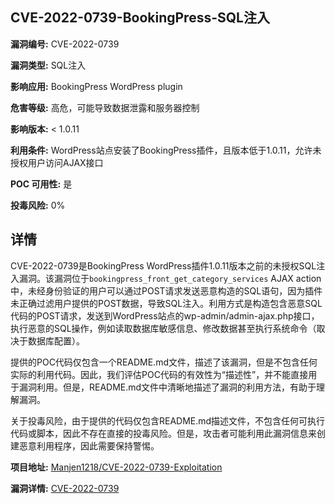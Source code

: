 ## CVE-2022-0739-BookingPress-SQL注入

**漏洞编号:** CVE-2022-0739

**漏洞类型:** SQL注入

**影响应用:** BookingPress WordPress plugin

**危害等级:** 高危，可能导致数据泄露和服务器控制

**影响版本:** < 1.0.11

**利用条件:** WordPress站点安装了BookingPress插件，且版本低于1.0.11，允许未授权用户访问AJAX接口

**POC 可用性:** 是

**投毒风险:** 0%

## 详情

CVE-2022-0739是BookingPress WordPress插件1.0.11版本之前的未授权SQL注入漏洞。该漏洞位于`bookingpress_front_get_category_services` AJAX action中，未经身份验证的用户可以通过POST请求发送恶意构造的SQL语句，因为插件未正确过滤用户提供的POST数据，导致SQL注入。利用方式是构造包含恶意SQL代码的POST请求，发送到WordPress站点的wp-admin/admin-ajax.php接口，执行恶意的SQL操作，例如读取数据库敏感信息、修改数据甚至执行系统命令（取决于数据库配置）。

提供的POC代码仅包含一个README.md文件，描述了该漏洞，但是不包含任何实际的利用代码。因此，我们评估POC代码的有效性为“描述性”，并不能直接用于漏洞利用。但是，README.md文件中清晰地描述了漏洞的利用方法，有助于理解漏洞。

关于投毒风险，由于提供的代码仅包含README.md描述文件，不包含任何可执行代码或脚本，因此不存在直接的投毒风险。但是，攻击者可能利用此漏洞信息来创建恶意利用程序，因此需要保持警惕。

**项目地址:** [Manjen1218/CVE-2022-0739-Exploitation](https://github.com/Manjen1218/CVE-2022-0739-Exploitation)

**漏洞详情:** [CVE-2022-0739](https://nvd.nist.gov/vuln/detail/CVE-2022-0739)